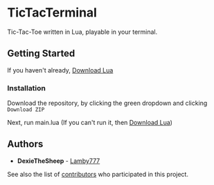 # TicTacTerminal
Tic-Tac-Toe written in Lua, playable in your terminal.

## Getting Started
If you haven't already, [Download Lua](https://www.lua.org/download.html)

### Installation
Download the repository, by clicking the green dropdown
and clicking ```Download ZIP```

Next, run main.lua (If you can't run it, then [Download Lua](https://www.lua.org/download.html))

## Authors
* **DexieTheSheep** - [Lamby777](https://github.com/Lamby777)

See also the list of [contributors](https://github.com/Lamby777/TicTacToe/contributors) who participated in this project.
